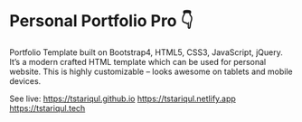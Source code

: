 # Personal Portfolio Pro 👇
Portfolio Template built on Bootstrap4, HTML5, CSS3, JavaScript, jQuery. It’s a modern crafted HTML template which can be used for personal website. This is highly customizable – looks awesome on tablets and mobile devices.

See live: 
https://tstariqul.github.io
https://tstariqul.netlify.app
https://tstariqul.tech

